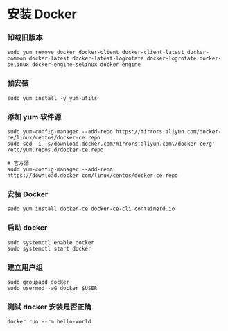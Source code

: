 # 安装 Docker


### 卸载旧版本
```shell
sudo yum remove docker docker-client docker-client-latest docker-common docker-latest docker-latest-logrotate docker-logrotate docker-selinux docker-engine-selinux docker-engine
```


### 预安装
```shell
sudo yum install -y yum-utils
```


### 添加 yum 软件源
```shell
sudo yum-config-manager --add-repo https://mirrors.aliyun.com/docker-ce/linux/centos/docker-ce.repo
sudo sed -i 's/download.docker.com/mirrors.aliyun.com\/docker-ce/g' /etc/yum.repos.d/docker-ce.repo

# 官方源
sudo yum-config-manager --add-repo https://download.docker.com/linux/centos/docker-ce.repo
```


### 安装 Docker
```shell
sudo yum install docker-ce docker-ce-cli containerd.io
```


### 启动 docker
```shell
sudo systemctl enable docker
sudo systemctl start docker
```


### 建立用户组
```shell
sudo groupadd docker
sudo usermod -aG docker $USER
```


### 测试 docker 安装是否正确
```shell
docker run --rm hello-world
```




